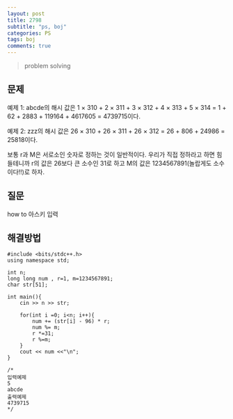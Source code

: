 ```yaml
---
layout: post
title: 2798
subtitle: "ps, boj"
categories: PS
tags: boj
comments: true
---
```

> problem solving

## 문제
 예제 1: abcde의 해시 값은 1 × 310 + 2 × 311 + 3 × 312 + 4 × 313 + 5 × 314 = 1 + 62 + 2883 + 119164 + 4617605 = 4739715이다.

 예제 2: zzz의 해시 값은 26 × 310 + 26 × 311 + 26 × 312 = 26 + 806 + 24986 = 25818이다.

 보통 r과 M은 서로소인 숫자로 정하는 것이 일반적이다. 우리가 직접 정하라고 하면 힘들테니까 r의 값은 26보다 큰 소수인 31로 하고 M의 값은 1234567891(놀랍게도 소수이다!!)로 하자.
 
## 질문
  how to 아스키 입력
  
## 해결방법

~~~
#include <bits/stdc++.h>
using namespace std;

int n;
long long num , r=1, m=1234567891;
char str[51];

int main(){
	cin >> n >> str;

	for(int i =0; i<n; i++){
		num += (str[i] - 96) * r;
		num %= m;
		r *=31;
		r %=m;		
	}
	cout << num <<"\n";
}

/*
입력예제
5
abcde
출력예제
4739715
*/

~~~


